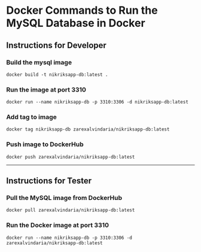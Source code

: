 # Docker Commands to Run the MySQL Database in Docker



## Instructions for Developer


###  Build the mysql image
`docker build -t nikriksapp-db:latest .`

### Run the image at port 3310
`docker run --name nikriksapp-db -p 3310:3306 -d nikriksapp-db:latest`

### Add tag to image
`docker tag nikriksapp-db zarexalvindaria/nikriksapp-db:latest`

### Push image to DockerHub
`docker push zarexalvindaria/nikriksapp-db:latest`



----------------------------

## Instructions for Tester

### Pull the MySQL image from DockerHub
`docker pull zarexalvindaria/nikriksapp-db:latest`

### Run the Docker image at port 3310
`docker run --name nikriksapp-db -p 3310:3306 -d zarexalvindaria/nikriksapp-db:latest`